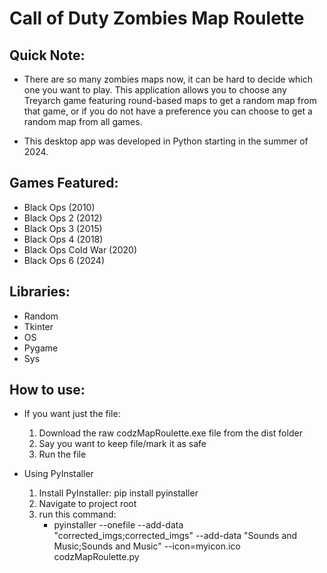 # **Call of Duty Zombies Map Roulette**
## Quick Note:
- There are so many zombies maps now, it can be hard to decide which one you want to play. This application allows you to choose any Treyarch game featuring round-based maps to get a random map from that game, or if you do not have a preference you can choose to get a random map from all games.

 - This desktop app was developed in Python starting in the summer of 2024.

## Games Featured:

- Black Ops (2010)
- Black Ops 2 (2012)
- Black Ops 3 (2015)
- Black Ops 4 (2018)
- Black Ops Cold War (2020)
- Black Ops 6 (2024)

## Libraries:

- Random
- Tkinter
- OS
- Pygame
- Sys


## How to use:

- If you want just the file:

    1. Download the raw codzMapRoulette.exe file from the dist folder
    2. Say you want to keep file/mark it as safe
    3. Run the file

- Using PyInstaller
    1. Install PyInstaller: pip install pyinstaller
    2. Navigate to project root
    3. run this command:
        - pyinstaller --onefile --add-data "corrected_imgs;corrected_imgs" --add-data "Sounds and Music;Sounds and Music" --icon=myicon.ico codzMapRoulette.py




